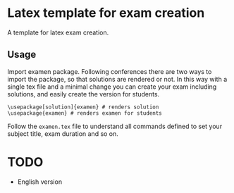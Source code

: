 # Latex template for exam creation

A template for latex exam creation.

## Usage

Import examen package. Following conferences there are two ways to import the package, so that solutions are rendered or not. In this way with a single tex file and a minimal change you can create your exam including solutions, and easily create the version for students.

```
\usepackage[solution]{examen} # renders solution
\usepackage{examen} # renders examen for students
```

Follow the `examen.tex` file to understand all commands defined to set your subject title, exam duration and so on.

# TODO

* English version
